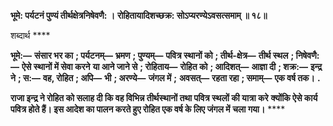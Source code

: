 **भूमे: पर्यटनं पुण्यं तीर्थक्षेत्रनिषेवणै: ।** **रोहितायादिशच्छक्र: सोऽप्यरण्येऽवसत्समाम् ॥ १८॥** 

शब्दार्थ **** 

**भूमे:—** **संसार भर का** **; पर्यटनम्—** **भ्रमण** **; पुण्यम्—** **पवित्र स्थानों को** **; तीर्थ-क्षेत्र—** **तीर्थ स्थल** **; निषेवणै:—** **ऐसे स्थानों में सेवा करने** **या आने जाने से** **; रोहिताय—** **रोहित को** **; आदिशत्—** **आज्ञा दी** **; शक्र:—** **इन्द्र ने** **; स:—** **वह, रोहित** **; अपि—** **भी** **; अरण्ये—** **जंगल में** **;** **अवसत्—** **रहता रहा** **; समाम्—** **एक वर्ष तक।** **.** 

**राजा इन्द्र ने रोहित को सलाह दी कि वह विभिन्न तीर्थस्थानों तथा पवित्र स्थलों की यात्रा करे** **क्योंकि ऐसे कार्य पवित्र होते हैं। इस आदेश का पालन करते हुए रोहित एक वर्ष के लिए जंगल में** **चला गया।** **** 